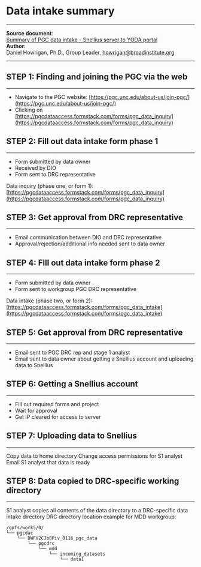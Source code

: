 # Data intake summary 
***
**Source document**: <br> 
[Summary of PGC data intake - Snellius server to YODA portal](https://docs.google.com/document/d/1VGSvFdKB4S-Tox3COG8II5Q340JXvrfE7RyQ9G9fByg/edit?tab=t.0) <br>
**Author**: <br> Daniel Howrigan, Ph.D., Group Leader, [howrigan@broadinstitute.org](mailto:howrigan@broadinstitute.org)<br> 

***
## STEP 1: Finding and joining the PGC via the web
***
- Navigate to the PGC website: [https://pgc.unc.edu/about-us/join-pgc/](https://pgc.unc.edu/about-us/join-pgc/) 
- Clicking on [https://pgcdataaccess.formstack.com/forms/pgc_data_inquiry](https://pgcdataaccess.formstack.com/forms/pgc_data_inquiry)

## STEP 2: Fill out data intake form phase 1
***
- Form submitted by data owner
- Received by DIO <br>
- Form sent to DRC representative <br>

Data inquiry (phase one, or form 1):
[https://pgcdataaccess.formstack.com/forms/pgc_data_inquiry](https://pgcdataaccess.formstack.com/forms/pgc_data_inquiry)


## STEP 3: Get approval from DRC representative
***
- Email communication between DIO and DRC representative
- Approval/rejection/additional info needed sent to data owner

## STEP 4: FIll out data intake form phase 2
***
- Form submitted by data owner
- Form sent to workgroup PGC DRC representative

Data intake (phase two, or form 2):
[https://pgcdataaccess.formstack.com/forms/pgc_data_intake](https://pgcdataaccess.formstack.com/forms/pgc_data_intake)

## STEP 5: Get approval from DRC representative
***
- Email sent to PGC DRC rep and  stage 1 analyst
- Email sent to data owner about getting a Snellius account and uploading data to Snellius


## STEP 6: Getting a Snellius account
***
- Fill out required forms and project
- Wait for approval
- Get IP cleared for access to server


## STEP 7: Uploading data to Snellius
***
Copy data to home directory
Change access permissions for S1 analyst
Email S1 analyst that data is ready<br>

## STEP 8: Data copied to DRC-specific working directory
***
S1 analyst copies all contents of the data directory to a DRC-specific data intake directory
DRC directory location example for MDD workgroup:
```
/gpfs/work5/0/
└── pgcdac
    └── DWFV2CJb8Piv_0116_pgc_data
        └── pgcdrc
            └── mdd
                └── incoming_datasets
                    └── data1

```
